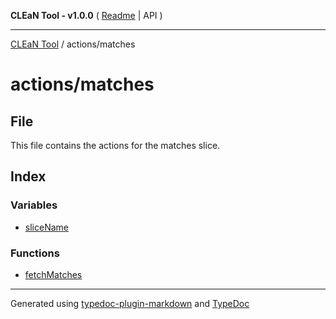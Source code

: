 **CLEaN Tool - v1.0.0** ( [Readme](../../README.md) \| API )

***

[CLEaN Tool](../../modules.md) / actions/matches

# actions/matches

## File

This file contains the actions for the matches slice.

## Index

### Variables

- [sliceName](variables/sliceName.md)

### Functions

- [fetchMatches](functions/fetchMatches.md)

***

Generated using [typedoc-plugin-markdown](https://www.npmjs.com/package/typedoc-plugin-markdown) and [TypeDoc](https://typedoc.org/)

